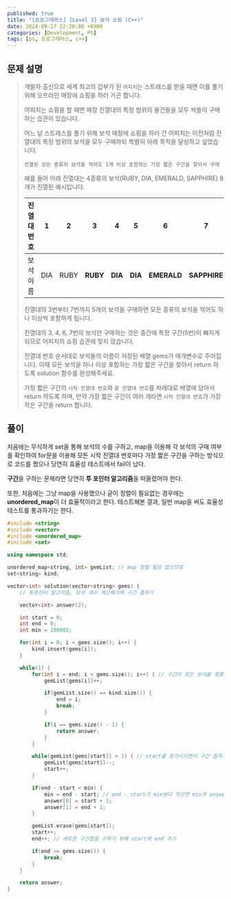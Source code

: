 ```yaml
---
published: true
title: "[프로그래머스] [Level 3] 보석 쇼핑 (C++)"
date: 2024-09-27 22:20:00 +0900
categories: [Development, PS]
tags: [ps, 프로그래머스, c++]
---
```


## 문제 설명

> 개발자 출신으로 세계 최고의 갑부가 된 `어피치`는 스트레스를 받을 때면 이를 풀기 위해 오프라인 매장에 쇼핑을 하러 가곤 합니다.
>
> 어피치는 쇼핑을 할 때면 매장 진열대의 특정 범위의 물건들을 모두 싹쓸이 구매하는 습관이 있습니다.
>
> 어느 날 스트레스를 풀기 위해 보석 매장에 쇼핑을 하러 간 어피치는 이전처럼 진열대의 특정 범위의 보석을 모두 구매하되 특별히 아래 목적을 달성하고 싶었습니다.
>
> `진열된 모든 종류의 보석을 적어도 1개 이상 포함하는 가장 짧은 구간을 찾아서 구매`
>
> 예를 들어 아래 진열대는 4종류의 보석(RUBY, DIA, EMERALD, SAPPHIRE) 8개가 진열된 예시입니다.
>
> | 진열대 번호 | 1   | 2    | 3        | 4       | 5       | 6           | 7            | 8   |
> | ----------- | --- | ---- | -------- | ------- | ------- | ----------- | ------------ | --- |
> | 보석 이름   | DIA | RUBY | **RUBY** | **DIA** | **DIA** | **EMERALD** | **SAPPHIRE** | DIA |
>
> 진열대의 3번부터 7번까지 5개의 보석을 구매하면 모든 종류의 보석을 적어도 하나 이상씩 포함하게 됩니다.
>
> 진열대의 3, 4, 6, 7번의 보석만 구매하는 것은 중간에 특정 구간(5번)이 빠지게 되므로 어피치의 쇼핑 습관에 맞지 않습니다.
>
> 진열대 번호 순서대로 보석들의 이름이 저장된 배열 gems가 매개변수로 주어집니다. 이때 모든 보석을 하나 이상 포함하는 가장 짧은 구간을 찾아서 return 하도록 solution 함수를 완성해주세요.
>
> 가장 짧은 구간의 `시작 진열대 번호`와 `끝 진열대 번호`를 차례대로 배열에 담아서 return 하도록 하며, 만약 가장 짧은 구간이 여러 개라면 `시작 진열대 번호`가 가장 작은 구간을 return 합니다.

## 풀이

처음에는 무식하게 set을 통해 보석의 수를 구하고, map을 이용해 각 보석의 구매 여부를 확인하여 for문을 이용해 모든 시작 진열대 번호마다 가장 짧은 구간을 구하는 방식으로 코드를 짰으나 당연히 효율성 테스트에서 fail이 났다.

**구간**을 구하는 문제라면 당연히 **투 포인터 알고리즘**을 떠올렸어야 한다.

또한, 처음에는 그냥 map을 사용했으나 굳이 정렬이 필요없는 경우에는 **unordered_map**이 더 효율적이라고 한다. 테스트해본 결과, 일반 map을 써도 효율성 테스트를 통과하기는 한다.

```cpp
#include <string>
#include <vector>
#include <unordered_map>
#include <set>

using namespace std;

unordered_map<string, int> gemList; // map 정렬 필요 없으므로
set<string> kind;

vector<int> solution(vector<string> gems) {
    // 투포인터 알고리즘, 보석 개수 계산해가며 구간 좁히기

    vector<int> answer(2);

    int start = 0;
    int end = 0;
    int min = 100001;

    for(int i = 0; i < gems.size(); i++) {
        kind.insert(gems[i]);
    }

    while(1) {
        for(int i = end; i < gems.size(); i++) { // 구간이 모든 보석을 포함하도록 end를 증가
            gemList[gems[i]]++;

            if(gemList.size() == kind.size()) {
                end = i;
                break;
            }

            if(i == gems.size() - 1) {
                return answer;
            }
        }

        while(gemList[gems[start]] > 1) { // start를 증가시키면서 구간 좁히기
            gemList[gems[start]]--;
            start++;
        }

        if(end - start < min) {
            min = end - start; // end - start가 min보다 작으면 min과 answer 업데이트
            answer[0] = start + 1;
            answer[1] = end + 1;
        }

        gemList.erase(gems[start]);
        start++;
        end++; // 새로운 구간합을 구하기 위해 start와 end 추가

        if(end >= gems.size()) {
            break;
        }
    }

    return answer;
}
```
